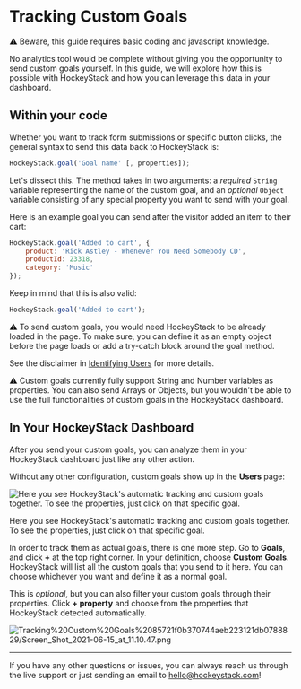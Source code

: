 # Tracking Custom Goals

<aside>
⚠️ Beware, this guide requires basic coding and javascript knowledge.

</aside>

No analytics tool would be complete without giving you the opportunity to send custom goals yourself. In this guide, we will explore how this is possible with HockeyStack and how you can leverage this data in your dashboard.

## Within your code

Whether you want to track form submissions or specific button clicks, the general syntax to send this data back to HockeyStack is:

```jsx
HockeyStack.goal('Goal name' [, properties]);
```

Let's dissect this. The method takes in two arguments: a *required* `String` variable representing the name of the custom goal, and an *optional* `Object` variable consisting of any special property you want to send with your goal.

Here is an example goal you can send after the visitor added an item to their cart:

```jsx
HockeyStack.goal('Added to cart', {
	product: 'Rick Astley - Whenever You Need Somebody CD',
	productId: 23318,
	category: 'Music'
});
```

Keep in mind that this is also valid:

```jsx
HockeyStack.goal('Added to cart');
```

<aside>
⚠️ To send custom goals, you would need HockeyStack to be already loaded in the page. To make sure, you can define it as an empty object before the page loads or add a try-catch block around the goal method.

See the disclaimer in [Identifying Users](Identifying%20Users%2025e40d56e1fd4275bf78430d6a88de8b.md) for more details.

</aside>

<aside>
⚠️ Custom goals currently fully support String and Number variables as properties. You can also send Arrays or Objects, but you wouldn't be able to use the full functionalities of custom goals in the HockeyStack dashboard.

</aside>

## In Your HockeyStack Dashboard

After you send your custom goals, you can analyze them in your HockeyStack dashboard just like any other action.

Without any other configuration, custom goals show up in the **Users** page:

![Here you see HockeyStack's automatic tracking and custom goals together.
To see the properties, just click on that specific goal.](Tracking%20Custom%20Goals%2085721f0b370744aeb223121db0788829/Screen_Shot_2021-06-15_at_10.50.23.png)

Here you see HockeyStack's automatic tracking and custom goals together.
To see the properties, just click on that specific goal.

In order to track them as actual goals, there is one more step. Go to **Goals**, and click **+** at the top right corner. In your definition, choose **Custom Goals**. HockeyStack will list all the custom goals that you send to it here. You can choose whichever you want and define it as a normal goal.

This is *optional*, but you can also filter your custom goals through their properties. Click **+ property** and choose from the properties that HockeyStack detected automatically.

![Tracking%20Custom%20Goals%2085721f0b370744aeb223121db0788829/Screen_Shot_2021-06-15_at_11.10.47.png](Tracking%20Custom%20Goals%2085721f0b370744aeb223121db0788829/Screen_Shot_2021-06-15_at_11.10.47.png)

---

If you have any other questions or issues, you can always reach us through the live support or just sending an email to [hello@hockeystack.com](mailto:hello@hockeystack.com)!